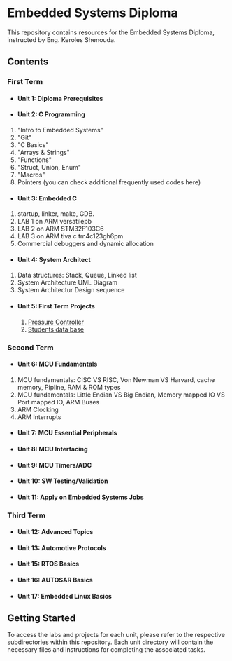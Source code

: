 # Embedded Systems Diploma
 
This repository contains resources for the Embedded Systems Diploma, instructed by Eng. Keroles Shenouda.
 
## Contents
 
### First Term
 
- #### Unit 1: Diploma Prerequisites
- #### Unit 2: C Programming
 1. "Intro to Embedded Systems"
 2. "Git"
 3. "C Basics"
 4. "Arrays & Strings"
 5. "Functions"
 6. "Struct, Union, Enum"
 7. "Macros"
 8. Pointers (you can check additional frequently used codes here)
- #### Unit 3: Embedded C
 1. startup, linker, make, GDB.
 2. LAB 1 on ARM versatilepb
 3. LAB 2 on ARM STM32F103C6
 4. LAB 3 on ARM tiva c tm4c123gh6pm
 5. Commercial debuggers and dynamic allocation
- #### Unit 4: System Architect
 1. Data structures: Stack, Queue, Linked list
 2. System Architecture UML Diagram
 3. System Architectur Design sequence
- #### Unit 5: First Term Projects
  1. [Pressure Controller](https://github.com/aliemadabdo/Embedded-Practice/tree/main/5-%20First%20term%20Projects/Pressure_Control)
  2. [Students data base](https://github.com/aliemadabdo/Embedded-Practice/tree/main/5-%20First%20term%20Projects/Students_Database)

### Second Term
 
- #### Unit 6: MCU Fundamentals
 1. MCU fundamentals: CISC VS RISC, Von Newman VS Harvard, cache memory, Pipline, RAM & ROM types
 2. MCU fundamentals: Little Endian VS Big Endian, Memory mapped IO VS Port mapped IO, ARM Buses
 3. ARM Clocking
 4. ARM Interrupts
 
- #### Unit 7: MCU Essential Peripherals
- #### Unit 8: MCU Interfacing
- #### Unit 9: MCU Timers/ADC
- #### Unit 10: SW Testing/Validation
- #### Unit 11: Apply on Embedded Systems Jobs
 
### Third Term
 
- #### Unit 12: Advanced Topics
- #### Unit 13: Automotive Protocols
- #### Unit 15: RTOS Basics
- #### Unit 16: AUTOSAR Basics
- #### Unit 17: Embedded Linux Basics
 
## Getting Started
 
To access the labs and projects for each unit, please refer to the respective subdirectories within this repository. Each unit directory will contain the necessary files and instructions for completing the associated tasks.
